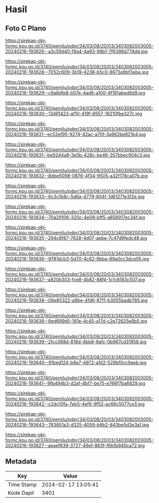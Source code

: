 # Hasil

## Foto C Plano

https://sirekap-obj-formc.kpu.go.id/3740/pemilu/pdpr/34/03/08/20/03/3403082003005-20240216-193626--a3c59d40-f8a4-4a93-98b1-7f6386d774dd.jpg

https://sirekap-obj-formc.kpu.go.id/3740/pemilu/pdpr/34/03/08/20/03/3403082003005-20240216-193628--7052c609-3b19-4238-b5c0-8673a9bf3ebe.jpg

https://sirekap-obj-formc.kpu.go.id/3740/pemilu/pdpr/34/03/08/20/03/3403082003005-20240216-193629--c9a8dfe8-b07e-4ad6-a100-4f191abed6d9.jpg

https://sirekap-obj-formc.kpu.go.id/3740/pemilu/pdpr/34/03/08/20/03/3403082003005-20240216-193630--13d91423-af10-419f-8557-16210fbe327c.jpg

https://sirekap-obj-formc.kpu.go.id/3740/pemilu/pdpr/34/03/08/20/03/3403082003005-20240216-193631--ec52ef95-9274-42ac-a70f-3a962be821b4.jpg

https://sirekap-obj-formc.kpu.go.id/3740/pemilu/pdpr/34/03/08/20/03/3403082003005-20240216-193631--be9244a9-3e5b-428c-be46-357bbec904c3.jpg

https://sirekap-obj-formc.kpu.go.id/3740/pemilu/pdpr/34/03/08/20/03/3403082003005-20240216-193632--8dbe5098-0876-4f34-9505-a32f178ca07b.jpg

https://sirekap-obj-formc.kpu.go.id/3740/pemilu/pdpr/34/03/08/20/03/3403082003005-20240216-193633--6c3c1b8c-5d6a-4779-804f-1d61271e3f2e.jpg

https://sirekap-obj-formc.kpu.go.id/3740/pemilu/pdpr/34/03/08/20/03/3403082003005-20240216-193634--70a29106-320c-4e09-bff5-a858917ec34f.jpg

https://sirekap-obj-formc.kpu.go.id/3740/pemilu/pdpr/34/03/08/20/03/3403082003005-20240216-193635--294c8f87-7628-4d07-aebe-7c47d9fedc48.jpg

https://sirekap-obj-formc.kpu.go.id/3740/pemilu/pdpr/34/03/08/20/03/3403082003005-20240216-193636--9781dcb3-5d70-4c62-9bbe-89a0cc3dce05.jpg

https://sirekap-obj-formc.kpu.go.id/3740/pemilu/pdpr/34/03/08/20/03/3403082003005-20240216-193637--a820b303-fce8-4b82-88f4-1c1c6183c507.jpg

https://sirekap-obj-formc.kpu.go.id/3740/pemilu/pdpr/34/03/08/20/03/3403082003005-20240216-193638--06e85322-a9be-4fd6-87f1-b3055badb785.jpg

https://sirekap-obj-formc.kpu.go.id/3740/pemilu/pdpr/34/03/08/20/03/3403082003005-20240216-193638--6ed689d5-181e-4c45-a17d-c2e72625e8b5.jpg

https://sirekap-obj-formc.kpu.go.id/3740/pemilu/pdpr/34/03/08/20/03/3403082003005-20240216-193639--2fcc068d-818d-4bb8-9afc-0b967cd31958.jpg

https://sirekap-obj-formc.kpu.go.id/3740/pemilu/pdpr/34/03/08/20/03/3403082003005-20240216-193640--91bed124-b8a7-4972-a1d2-529bf0cc9aeb.jpg

https://sirekap-obj-formc.kpu.go.id/3740/pemilu/pdpr/34/03/08/20/03/3403082003005-20240216-193641--9fb494b3-d2af-4bf7-be75-e766f7ba6829.jpg

https://sirekap-obj-formc.kpu.go.id/3740/pemilu/pdpr/34/03/08/20/03/3403082003005-20240216-193642--c2dc10fa-7eb5-4ef6-9f52-ac66c5077ce3.jpg

https://sirekap-obj-formc.kpu.go.id/3740/pemilu/pdpr/34/03/08/20/03/3403082003005-20240216-193643--783651a3-d325-4059-b6b2-843be5d3e3a1.jpg

https://sirekap-obj-formc.kpu.go.id/3740/pemilu/pdpr/34/03/08/20/03/3403082003005-20240216-193627--aeaef639-3727-49ef-863f-f6b1b940ca72.jpg


## Metadata

| Key        | Value               |
| ---------- | ------------------- |
| Time Stamp | 2024-02-17 13:05:41 |
| Kode Dapil | 3401                |



